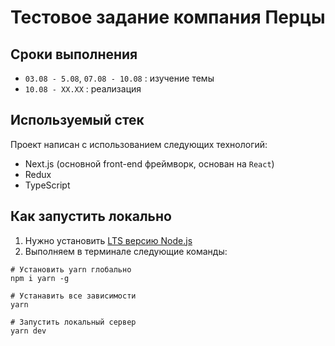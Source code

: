 # Тестовое задание компания Перцы

## Сроки выполнения

- `03.08 - 5.08`, `07.08 - 10.08` : изучение темы
- `10.08 - XX.XX` : реализация

## Используемый стек

Проект написан с использованием следующих технологий:

- Next.js (основной front-end фреймворк, основан на `React`)
- Redux
- TypeScript

## Как запустить локально

1. Нужно установить [LTS версию Node.js](https://nodejs.org/ru)
2. Выполняем в терминале следующие команды:
```shell
# Установить yarn глобально
npm i yarn -g

# Устанавить все зависимости
yarn

# Запустить локальный сервер
yarn dev
```
